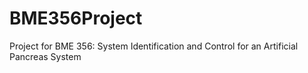 # BME356Project
Project for BME 356: System Identification and Control for an Artificial Pancreas System
